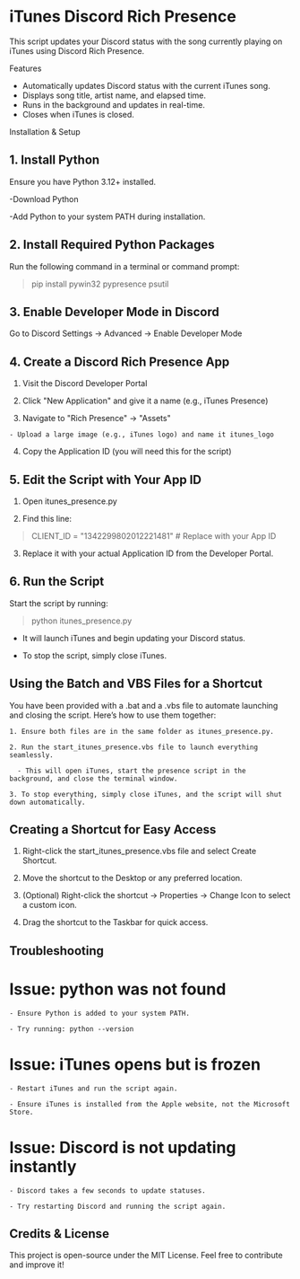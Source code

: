 # iTunes Discord Rich Presence

This script updates your Discord status with the song currently playing on iTunes using Discord Rich Presence.

Features

- Automatically updates Discord status with the current iTunes song.
- Displays song title, artist name, and elapsed time.
- Runs in the background and updates in real-time.
- Closes when iTunes is closed.

Installation & Setup

## 1. Install Python

  Ensure you have Python 3.12+ installed.

  -Download Python

  -Add Python to your system PATH during installation.

## 2. Install Required Python Packages

  Run the following command in a terminal or command prompt:

  > pip install pywin32 pypresence psutil

## 3. Enable Developer Mode in Discord

  Go to Discord Settings → Advanced → Enable Developer Mode

## 4. Create a Discord Rich Presence App

  1. Visit the Discord Developer Portal

  2. Click "New Application" and give it a name (e.g., iTunes Presence)

  3. Navigate to "Rich Presence" → "Assets"

    - Upload a large image (e.g., iTunes logo) and name it itunes_logo

  4. Copy the Application ID (you will need this for the script)

## 5. Edit the Script with Your App ID

  1. Open itunes_presence.py

  2. Find this line:

  > CLIENT_ID = "1342299802012221481"  # Replace with your App ID

  3. Replace it with your actual Application ID from the Developer Portal.

## 6. Run the Script

  Start the script by running:

  > python itunes_presence.py

  - It will launch iTunes and begin updating your Discord status.

  - To stop the script, simply close iTunes.

## Using the Batch and VBS Files for a Shortcut

  You have been provided with a .bat and a .vbs file to automate launching and closing the script. Here’s how to use them together:

    1. Ensure both files are in the same folder as itunes_presence.py.

    2. Run the start_itunes_presence.vbs file to launch everything seamlessly.

      - This will open iTunes, start the presence script in the background, and close the terminal window.

    3. To stop everything, simply close iTunes, and the script will shut down automatically.

## Creating a Shortcut for Easy Access

  1. Right-click the start_itunes_presence.vbs file and select Create Shortcut.

  2. Move the shortcut to the Desktop or any preferred location.

  3. (Optional) Right-click the shortcut → Properties → Change Icon to select a custom icon.

  4. Drag the shortcut to the Taskbar for quick access.

## Troubleshooting

  # Issue: python was not found

    - Ensure Python is added to your system PATH.

    - Try running: python --version

  # Issue: iTunes opens but is frozen

    - Restart iTunes and run the script again.

    - Ensure iTunes is installed from the Apple website, not the Microsoft Store.

  # Issue: Discord is not updating instantly

    - Discord takes a few seconds to update statuses.

    - Try restarting Discord and running the script again.

## Credits & License

This project is open-source under the MIT License. Feel free to contribute and improve it!
